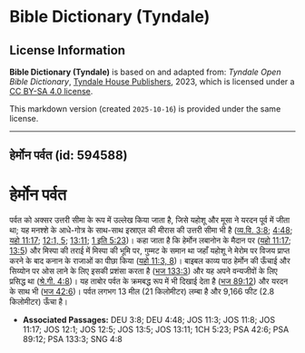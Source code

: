 # Bible Dictionary (Tyndale)

## License Information

**Bible Dictionary (Tyndale)** is based on and adapted from: _Tyndale Open Bible Dictionary_, [Tyndale House Publishers](https://tyndaleopenresources.com/), 2023, which is licensed under a [CC BY-SA 4.0 license](https://creativecommons.org/licenses/by-sa/4.0/legalcode.en).

This markdown version (created `2025-10-16`) is provided under the same license.



--------------------------------

## हेर्मोन पर्वत (id: 594588)

हेर्मोन पर्वत
=============

पर्वत को अक्सर उत्तरी सीमा के रूप में उल्लेख किया जाता है, जिसे यहोशू और मूसा ने यरदन पूर्व में जीता था; यह मनश्शे के आधे\-गोत्र के साथ\-साथ इस्राएल की मीरास की उत्तरी सीमा भी है ([व्य.वि. 3:8](https://ref.ly/Deut3:8); [4:48](https://ref.ly/Deut4:48); [यहो 11:17](https://ref.ly/Josh11:17); [12:1, 5](https://ref.ly/Josh12:1,Josh12:5); [13:11](https://ref.ly/Josh13:11); [1 इति 5:23](https://ref.ly/1Chr5:23))। कहा जाता है कि हेर्मोन लबानोन के मैदान पर ([यहो 11:17](https://ref.ly/Josh11:17); [13:5](https://ref.ly/Josh13:5)) और मिस्पा की तराई में मिस्पा की भूमि पर, गुम्मट के समान था जहाँ यहोशू ने मेरोम पर विजय प्राप्त करने के बाद कनान के राजाओं का पीछा किया ([यहो 11:3, 8](https://ref.ly/Josh11:3,Josh11:8))। बाइबल काव्य पाठ हेर्मोन की ऊँचाई और सिय्योन पर ओस लाने के लिए इसकी प्रशंसा करता है ([भज 133:3](https://ref.ly/Ps133:3)) और यह अपने वन्यजीवों के लिए प्रसिद्ध था ([श्रे.गी. 4:8](https://ref.ly/Song4:8))। यह ताबोर पर्वत के क्रमबद्ध रूप में भी दिखाई देता है ([भज 89:12](https://ref.ly/Ps89:12)) और यरदन के साथ भी ([भज 42:6](https://ref.ly/Ps42:6))। पर्वत लगभग 13 मील (21 किलोमीटर) लम्बा है और 9,166 फीट (2\.8 किलोमीटर) ऊँचा है।

* **Associated Passages:** DEU 3:8; DEU 4:48; JOS 11:3; JOS 11:8; JOS 11:17; JOS 12:1; JOS 12:5; JOS 13:5; JOS 13:11; 1CH 5:23; PSA 42:6; PSA 89:12; PSA 133:3; SNG 4:8

